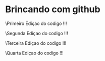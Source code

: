 # Brincando com github

\\Primeiro Ediçao do codigo !!!

\\Segunda  Ediçao do codigo !!!

\\Terceira Ediçao do codigo !!!

\\Quarta   Ediçao do codigo !!!
